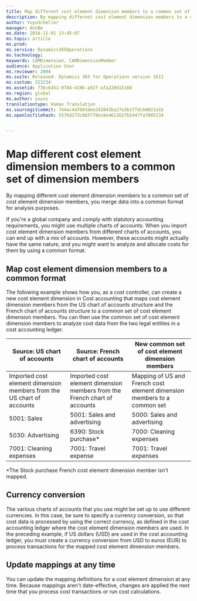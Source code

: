 ```yaml
---
title: Map different cost element dimension members to a common set of dimension members | Microsoft Docs
description: By mapping different cost element dimension members to a common set of cost element dimension members, you merge data into a common format for analysis purposes.
author: YuyuScheller
manager: AnnBe
ms.date: 2016-11-01 13:45:07
ms.topic: article
ms.prod: 
ms.service: Dynamics365Operations
ms.technology: 
keywords: CAMDimension, CAMDimensionMember
audience: Application User
ms.reviewer: 2094
ms.suite: Released- Dynamics 365 for Operations version 1611
ms.custom: 223234
ms.assetid: f3bcb451-0784-419b-a52f-afa220d15168
ms.region: global
ms.author: yuyus
translationtype: Human Translation
ms.sourcegitcommit: 744ac447b01dee241043ba27e3b1ffdcb0022a1b
ms.openlocfilehash: 5576d273c8b5770ec6e461262fb5447fa7005134


---
```


# <a name="map-different-cost-element-dimension-members-to-a-common-set-of-dimension-members"></a>Map different cost element dimension members to a common set of dimension members

By mapping different cost element dimension members to a common set of cost element dimension members, you merge data into a common format for analysis purposes.

If you're a global company and comply with statutory accounting requirements, you might use multiple charts of accounts. When you import cost element dimension members from different charts of accounts, you can end up with a mix of accounts. However, these accounts might actually have the same nature, and you might want to analyze and allocate costs for them by using a common format.

## <a name="map-cost-element-dimension-members-to-a-common-format"></a>Map cost element dimension members to a common format
The following example shows how you, as a cost controller, can create a new cost element dimension in Cost accounting that maps cost element dimension members from the US chart of accounts structure and the French chart of accounts structure to a common set of cost element dimension members. You can then use the common set of cost element dimension members to analyze cost data from the two legal entities in a cost accounting ledger.

| Source: US chart of accounts                                          | Source: French chart of accounts                                          | New common set of cost element dimension members                        |
|-----------------------------------------------------------------------|---------------------------------------------------------------------------|-------------------------------------------------------------------------|
| Imported cost element dimension members from the US chart of accounts | Imported cost element dimension members from the French chart of accounts | Mapping of US and French cost element dimension members to a common set |
| 5001: Sales                                                           | 5001: Sales and advertising                                               | 5000: Sales and advertising                                             |
| 5030: Advertising                                                     | 6390: Stock purchase\*                                                    | 7000: Cleaning expenses                                                 |
| 7001: Cleaning expenses                                               | 7001: Travel expense                                                      | 7001: Travel expenses                                                   |

\*The Stock purchase French cost element dimension member isn't mapped.

## <a name="currency-conversion"></a>Currency conversion
The various charts of accounts that you use might be set up to use different currencies. In this case, be sure to specify a currency conversion, so that cost data is processed by using the correct currency, as defined in the cost accounting ledger where the cost element dimension members are used. In the preceding example, if US dollars (USD) are used in the cost accounting ledger, you must create a currency conversion from USD to euros (EUR) to process transactions for the mapped cost element dimension members.

## <a name="update-mappings-at-any-time"></a>Update mappings at any time
You can update the mapping definitions for a cost element dimension at any time. Because mappings aren't date-effective, changes are applied the next time that you process cost transactions or run cost calculations.




<!--HONumber=Feb17_HO3-->


